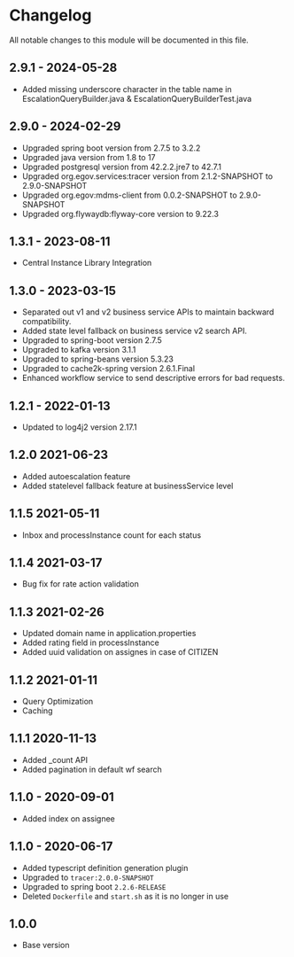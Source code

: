 

# Changelog
All notable changes to this module will be documented in this file.

## 2.9.1 - 2024-05-28
- Added missing underscore character in the table name in EscalationQueryBuilder.java & EscalationQueryBuilderTest.java

## 2.9.0 - 2024-02-29
- Upgraded spring boot version from 2.7.5 to 3.2.2
- Upgraded java version from 1.8 to 17
- Upgraded postgresql version from 42.2.2.jre7 to 42.7.1
- Upgraded org.egov.services:tracer version from 2.1.2-SNAPSHOT to 2.9.0-SNAPSHOT
- Upgraded org.egov:mdms-client from 0.0.2-SNAPSHOT to 2.9.0-SNAPSHOT
- Upgraded org.flywaydb:flyway-core version to 9.22.3

## 1.3.1 - 2023-08-11
- Central Instance Library Integration

## 1.3.0 - 2023-03-15
- Separated out v1 and v2 business service APIs to maintain backward compatibility.
- Added state level fallback on business service v2 search API.
- Upgraded to spring-boot version 2.7.5
- Upgraded to kafka version 3.1.1
- Upgraded to spring-beans version 5.3.23
- Upgraded to cache2k-spring version 2.6.1.Final
- Enhanced workflow service to send descriptive errors for bad requests.

## 1.2.1 - 2022-01-13
- Updated to log4j2 version 2.17.1

## 1.2.0 2021-06-23
- Added autoescalation feature
- Added statelevel fallback feature at businessService level

## 1.1.5 2021-05-11
- Inbox and processInstance count for each status

## 1.1.4 2021-03-17
- Bug fix for rate action validation

## 1.1.3 2021-02-26
- Updated domain name in application.properties
- Added rating field in processInstance
- Added uuid validation on assignes in case of CITIZEN

## 1.1.2 2021-01-11
- Query Optimization
- Caching

## 1.1.1 2020-11-13
- Added _count API
- Added pagination in default wf search

## 1.1.0 - 2020-09-01
- Added index on assignee 

## 1.1.0 - 2020-06-17
- Added typescript definition generation plugin
- Upgraded to `tracer:2.0.0-SNAPSHOT`
- Upgraded to spring boot `2.2.6-RELEASE`
- Deleted `Dockerfile` and `start.sh` as it is no longer in use

## 1.0.0

- Base version
